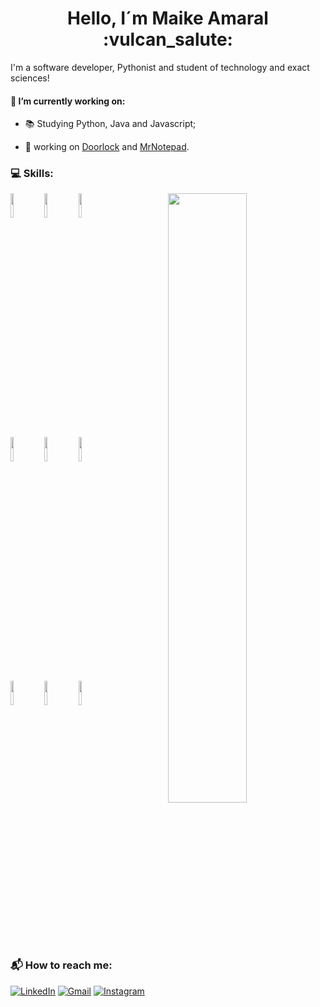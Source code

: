<div align="center"> <h1>Hello, I´m Maike Amaral :vulcan_salute:</h1></div>

I'm a software developer, Pythonist and student of technology and exact sciences! 

#### 🔭 I’m currently working on: 
  - 📚 Studying Python, Java and Javascript;
  <!--- 📝 Working on automation projects; -->
  - 🚀 working on [Doorlock](https://github.com/Mr-maike/DoorLock) and [MrNotepad](https://github.com/Mr-maike/MrNotepad).

### :computer: Skills: 
<p>
  
  <img width="50%" align="right" src="https://github-readme-stats.vercel.app/api?username=Mr-maike&show_icons=true&hide_border=true" />
  
  <code><img width="10%" src="https://www.vectorlogo.zone/logos/python/python-ar21.svg"></code>
  <code><img width="10%" src="https://www.vectorlogo.zone/logos/pocoo_flask/pocoo_flask-ar21.svg"></code>
  <code><img width="10%" src="https://www.vectorlogo.zone/logos/opencv/opencv-ar21.svg"></code>
  <br />
  <code><img width="10%" src="https://www.vectorlogo.zone/logos/w3_html5/w3_html5-ar21.svg"></code>
  <code><img width="10%" src="https://www.vectorlogo.zone/logos/netlifyapp_watercss/netlifyapp_watercss-ar21.svg"></code>
  <code><img width="10%" src="https://www.vectorlogo.zone/logos/javascript/javascript-ar21.svg"></code>
  <br />
  <code><img width="10%" src="https://www.vectorlogo.zone/logos/mysql/mysql-ar21.svg"></code>
  <code><img width="10%" src="https://www.vectorlogo.zone/logos/git-scm/git-scm-ar21.svg"></code>
  <code><img width="10%" src="https://www.vectorlogo.zone/logos/visualstudio_code/visualstudio_code-ar21.svg"></code>
</p>
<br />

### 📬 How to reach me:

[![LinkedIn](https://img.shields.io/badge/linkedin-%230077B5.svg?style=for-the-badge&logo=linkedin&logoColor=white)](https://www.linkedin.com/in/maike-heris-do-amaral-belarmino-643483205/)
[![Gmail](https://img.shields.io/badge/Gmail-D14836?style=for-the-badge&logo=gmail&logoColor=white)](mailto:maike.h.belarmino@gmail.com)
[![Instagram](https://img.shields.io/badge/Instagram-E4405F?style=for-the-badge&logo=instagram&logoColor=white)](https://www.instagram.com/mr__maike__/)

<!--
**Mr-maike/Mr-maike** is a ✨ _special_ ✨ repository because its `README.md` (this file) appears on your GitHub profile.

Here are some ideas to get you started:

- 🔭 I’m currently working on ...
- 🌱 I’m currently learning ...
- 👯 I’m looking to collaborate on ...
- 🤔 I’m looking for help with ...
- 💬 Ask me about ...
- 📫 How to reach me: ...
- 😄 Pronouns: ...
- ⚡ Fun fact: ...
- 
  <img width="45%%" align="right" src="https://github-readme-stats.vercel.app/api/top-langs/?username=Mr-maike&theme=blue-green">
-->
